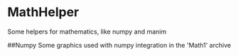 # MathHelper
Some helpers for mathematics, like numpy and manim


##Numpy 
Some graphics used with numpy integration in the 'Math1' archive
